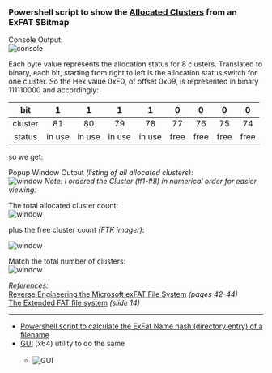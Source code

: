 ### Powershell script to show the [Allocated Clusters](https://github.com/kacos2000/Other/blob/master/ExFat/ExF_Bitmap.ps1) from an ExFAT $Bitmap 


Console Output:<br>
![console](https://raw.githubusercontent.com/kacos2000/Other/master/ExFat/bit0.JPG)

Each byte value represents the allocation status for 8 clusters. Translated to binary, each bit, starting from right to left is the allocation status switch for one cluster. So the Hex value 0xF0, of offset 0x09, is represented in binary 111110000 and accordingly: 


bit |	1 |	1 |	1 |	1 |	0 |	0 |	0 |	0
:----: | :----: | :----: | :----: | :----: | :----: | :----: | :----: | :----: 
cluster |	81 |	80 |	79 |	78 |	77 |	76 |	75 |	74
status | in use |	in use |	in use |	in use |	free |	free |	free |	free

so we get:<br>

Popup Window Output *(listing of all allocated clusters)*:<br>
![window](https://raw.githubusercontent.com/kacos2000/Other/master/ExFat/bit1.JPG)
*Note: I ordered the Cluster (#1-#8) in numerical order for easier viewing.* 




The total allocated cluster count:<br>
![window](https://raw.githubusercontent.com/kacos2000/Other/master/ExFat/bit2.JPG) 

plus the free cluster count *(FTK imager)*:<br>

![window](https://raw.githubusercontent.com/kacos2000/Other/master/ExFat/bit3.JPG)

Match the total number of clusters:<br>
![window](https://raw.githubusercontent.com/kacos2000/Other/master/ExFat/bit4.JPG) 


*References:*<br>
[Reverse Engineering the Microsoft exFAT File System](https://www.sans.org/reading-room/whitepapers/forensics/reverse-engineering-microsoft-exfat-file-system-33274) *(pages 42-44)*<br>
[The Extended FAT file system](https://events.static.linuxfound.org/images/stories/pdf/lceu11_munegowda_s.pdf) *(slide 14)*<br>
[]()

_____________________________________________________

   * [Powershell script to calculate the ExFat Name hash (directory entry) of a filename](https://github.com/kacos2000/Other/blob/master/ExFat/ExFat_Name_Hash.ps1)
   * [GUI](https://github.com/kacos2000/Other/raw/master/ExFat/ExFat_Namehash.exe) (x64) utility to do the same <br><br>
      - ![GUI](https://raw.githubusercontent.com/kacos2000/Other/master/ExFat/fn.jpg)


